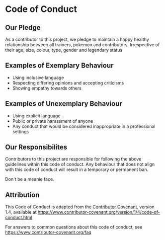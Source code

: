 # Code of Conduct
## Our Pledge
As a contributor to this project, we pledge to maintain a happy healthy relationship between all trainers, pokemon and contributors. Irrespective of their age, size, colour, type, gender and legendary status.

## Examples of Exemplary Behaviour
- Using inclusive language
- Respecting differing opinions and accepting criticisms
- Showing empathy towards others

## Examples of Unexemplary Behaviour
- Using explicit language
- Public or private harassment of anyone
- Any conduct that would be considered inappropriate in a professional settings

## Our Responsibilites
Contributors to this project are responsible for following the above guidelines within this code of conduct. Any behaviour that does not align with this code of conduct will result in a temporary or permanent ban.

Don't be a meanie face.

## Attribution

This Code of Conduct is adapted from the [Contributor Covenant][homepage], version 1.4,
available at https://www.contributor-covenant.org/version/1/4/code-of-conduct.html

[homepage]: https://www.contributor-covenant.org

For answers to common questions about this code of conduct, see
https://www.contributor-covenant.org/faq

